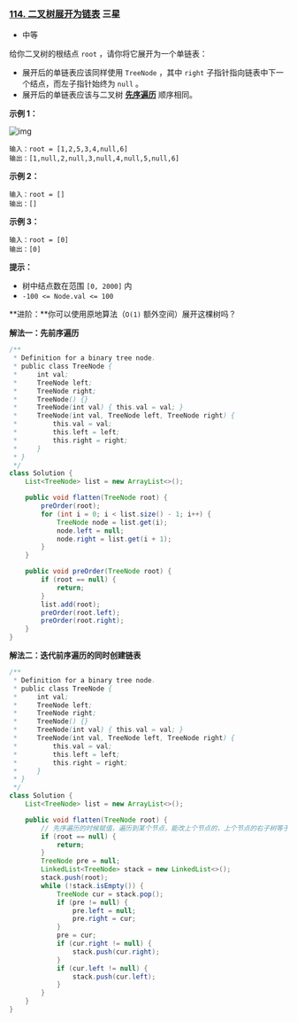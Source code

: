 ### [114. 二叉树展开为链表](https://leetcode.cn/problems/flatten-binary-tree-to-linked-list/) 三星

- 中等

给你二叉树的根结点 `root` ，请你将它展开为一个单链表：

- 展开后的单链表应该同样使用 `TreeNode` ，其中 `right` 子指针指向链表中下一个结点，而左子指针始终为 `null` 。
- 展开后的单链表应该与二叉树 [**先序遍历**](https://baike.baidu.com/item/先序遍历/6442839?fr=aladdin) 顺序相同。

 

**示例 1：**

![img](https://assets.leetcode.com/uploads/2021/01/14/flaten.jpg)

```
输入：root = [1,2,5,3,4,null,6]
输出：[1,null,2,null,3,null,4,null,5,null,6]
```

**示例 2：**

```
输入：root = []
输出：[]
```

**示例 3：**

```
输入：root = [0]
输出：[0]
```

 

**提示：**

- 树中结点数在范围 `[0, 2000]` 内
- `-100 <= Node.val <= 100`

 

**进阶：**你可以使用原地算法（`O(1)` 额外空间）展开这棵树吗？



**解法一：先前序遍历**

```java
/**
 * Definition for a binary tree node.
 * public class TreeNode {
 *     int val;
 *     TreeNode left;
 *     TreeNode right;
 *     TreeNode() {}
 *     TreeNode(int val) { this.val = val; }
 *     TreeNode(int val, TreeNode left, TreeNode right) {
 *         this.val = val;
 *         this.left = left;
 *         this.right = right;
 *     }
 * }
 */
class Solution {
    List<TreeNode> list = new ArrayList<>();

    public void flatten(TreeNode root) {
        preOrder(root);
        for (int i = 0; i < list.size() - 1; i++) {
            TreeNode node = list.get(i);
            node.left = null;
            node.right = list.get(i + 1);
        }
    }

    public void preOrder(TreeNode root) {
        if (root == null) {
            return;
        }
        list.add(root);
        preOrder(root.left);
        preOrder(root.right);
    }
}
```



**解法二：迭代前序遍历的同时创建链表**

```java
/**
 * Definition for a binary tree node.
 * public class TreeNode {
 *     int val;
 *     TreeNode left;
 *     TreeNode right;
 *     TreeNode() {}
 *     TreeNode(int val) { this.val = val; }
 *     TreeNode(int val, TreeNode left, TreeNode right) {
 *         this.val = val;
 *         this.left = left;
 *         this.right = right;
 *     }
 * }
 */
class Solution {
    List<TreeNode> list = new ArrayList<>();

    public void flatten(TreeNode root) {
        // 先序遍历的时候赋值，遍历到某个节点，能改上个节点的，上个节点的右子树等于当前节点
        if (root == null) {
            return;
        }
        TreeNode pre = null;
        LinkedList<TreeNode> stack = new LinkedList<>();
        stack.push(root);
        while (!stack.isEmpty()) {
            TreeNode cur = stack.pop();
            if (pre != null) {
                pre.left = null;
                pre.right = cur;
            }
            pre = cur;
            if (cur.right != null) {
                stack.push(cur.right);
            }
            if (cur.left != null) {
                stack.push(cur.left);
            }
        }
    }
}
```


